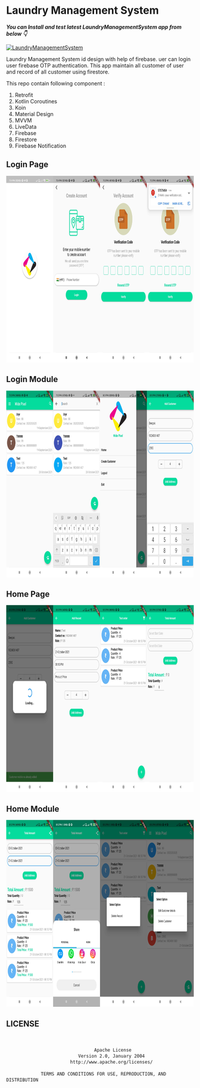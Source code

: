 # Laundry Management System

***You can Install and test latest LaundryManagementSystem app from below 👇***

[![LaundryManagementSystem](https://img.shields.io/badge/News%20Post-Apk-brightgreen.svg?style=for-the-badge&logo=android)](https://github.com/webaddicted/LaundryManagementSystem/blob/main/apk/app.apk)

Laundry Management System id design with help of firebase. uer can login user firebase OTP authentication.
This app maintain all customer of user and record of all customer using firestore.

This repo contain following component :

1) Retrofit 
2) Kotlin Coroutines
3) Koin
4) Material Design
5) MVVM
6) LiveData
7) Firebase
8) Firestore
9) Firebase Notification


## Login Page

<img src="https://github.com/webaddicted/LaundryManagementSystem/raw/main/screenshot/login.jpg" height="500">


## Login Module

<img src="https://github.com/webaddicted/LaundryManagementSystem/raw/main/screenshot/login1.jpg" height="500">


## Home Page

<img src="https://github.com/webaddicted/LaundryManagementSystem/raw/main/screenshot/home.jpg" height="500">

## Home Module

<img src="https://github.com/webaddicted/LaundryManagementSystem/raw/main/screenshot/home1.jpg" height="500">


## LICENSE
```


                                 Apache License
                           Version 2.0, January 2004
                        http://www.apache.org/licenses/

             TERMS AND CONDITIONS FOR USE, REPRODUCTION, AND DISTRIBUTION

```


